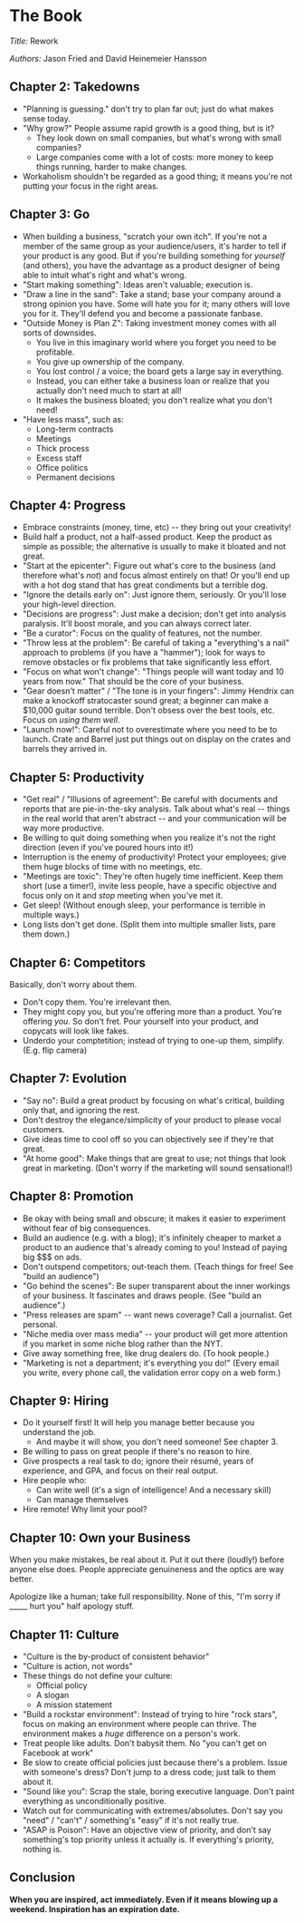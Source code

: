 # The Book

*Title:* Rework

*Authors:* Jason Fried and David Heinemeier Hansson

## Chapter 2: Takedowns

- "Planning is guessing." don't try to plan far out; just do what makes sense today.
- "Why grow?" People assume rapid growth is a good thing, but is it?
  - They look down on small companies, but what's wrong with small companies?
  - Large companies come with a lot of costs: more money to keep things running, harder to make changes.
- Workaholism shouldn't be regarded as a good thing; it means you're not putting your focus in the right areas.

## Chapter 3: Go

- When building a business, "scratch your own itch". If you're not a member of the same group as your audience/users, it's harder to tell if your product is any good. But if you're building something for _yourself_ (and others), you have the advantage as a product designer of being able to intuit what's right and what's wrong.
- "Start making something": Ideas aren't valuable; execution is.
- "Draw a line in the sand": Take a stand; base your company around a strong opinion you have. Some will hate you for it; many others will love you for it. They'll defend you and become a passionate fanbase.
- "Outside Money is Plan Z": Taking investment money comes with all sorts of downsides.
  - You live in this imaginary world where you forget you need to be profitable.
  - You give up ownership of the company.
  - You lost control / a voice; the board gets a large say in everything.
  - Instead, you can either take a business loan or realize that you actually don't need much to start at all!
  - It makes the business bloated; you don't realize what you don't need!
- "Have less mass", such as:
  - Long-term contracts
  - Meetings
  - Thick process
  - Excess staff
  - Office politics
  - Permanent decisions

## Chapter 4: Progress

- Embrace constraints (money, time, etc) -- they bring out your creativity!
- Build half a product, not a half-assed product. Keep the product as simple as possible; the alternative is usually to make it bloated and not great.
- "Start at the epicenter": Figure out what's core to the business (and therefore what's _not_) and focus almost entirely on that! Or you'll end up with a hot dog stand that has great condiments but a terrible dog.
- "Ignore the details early on": Just ignore them, seriously. Or you'll lose your high-level direction.
- "Decisions are progress": Just make a decision; don't get into analysis paralysis. It'll boost morale, and you can always correct later.
- "Be a curator": Focus on the quality of features, not the number.
- "Throw less at the problem": Be careful of taking a "everything's a nail" approach to problems (if you have a "hammer"); look for ways to remove obstacles or fix problems that take significantly less effort.
- "Focus on what won't change": "Things people will want today and 10 years from now." That should be the core of your business.
- "Gear doesn't matter" / "The tone is in your fingers": Jimmy Hendrix can make a knockoff stratocaster sound great; a beginner can make a $10,000 guitar sound terrible. Don't obsess over the best tools, etc. Focus on _using them well_.
- "Launch now!": Careful not to overestimate where you need to be to launch. Crate and Barrel just put things out on display on the crates and barrels they arrived in.

## Chapter 5: Productivity

- "Get real" / "Illusions of agreement": Be careful with documents and reports that are pie-in-the-sky analysis. Talk about what's real -- things in the real world that aren't abstract -- and your communication will be way more productive.
- Be willing to quit doing something when you realize it's not the right direction (even if you've poured hours into it!)
- Interruption is the enemy of productivity! Protect your employees; give them huge blocks of time with no meetings, etc.
- "Meetings are toxic": They're often hugely time inefficient. Keep them short (use a timer!), invite less people, have a specific objective and focus only on it and _stop_ meeting when you've met it.
- Get sleep! (Without enough sleep, your performance is terrible in multiple ways.)
- Long lists don't get done. (Split them into multiple smaller lists, pare them down.)

## Chapter 6: Competitors

Basically, don't worry about them.

- Don't copy them. You're irrelevant then.
- They might copy you, but you're offering more than a product. You're offering _you_. So don't fret. Pour yourself into your product, and copycats will look like fakes.
- Underdo your comptetition; instead of trying to one-up them, simplify. (E.g. flip camera)

## Chapter 7: Evolution

- "Say no": Build a great product by focusing on what's critical, building only that, and ignoring the rest.
- Don't destroy the elegance/simplicity of your product to please vocal customers.
- Give ideas time to cool off so you can objectively see if they're that great.
- "At home good": Make things that are great to use; not things that look great in marketing. (Don't worry if the marketing will sound sensational!)

## Chapter 8: Promotion

- Be okay with being small and obscure; it makes it easier to experiment without fear of big consequences.
- Build an audience (e.g. with a blog); it's infinitely cheaper to market a product to an audience that's already coming to you! Instead of paying big $$$ on ads.
- Don't outspend competitors; out-teach them. (Teach things for free! See "build an audience")
- "Go behind the scenes": Be super transparent about the inner workings of your business. It fascinates and draws people. (See "build an audience".)
- "Press releases are spam" -- want news coverage? Call a journalist. Get personal.
- "Niche media over mass media" -- your product will get more attention if you market in some niche blog rather than the NYT.
- Give away something free, like drug dealers do. (To hook people.)
- "Marketing is not a department; it's everything you do!" (Every email you write, every phone call, the validation error copy on a web form.)

## Chapter 9: Hiring

- Do it yourself first! It will help you manage better because you understand the job.
  - And maybe it will show, you don't need someone! See chapter 3.
- Be willing to pass on great people if there's no reason to hire.
- Give prospects a real task to do; ignore their résumé, years of experience, and GPA, and focus on their real output.
- Hire people who:
  - Can write well (it's a sign of intelligence! And a necessary skill)
  - Can manage themselves
- Hire remote! Why limit your pool?

## Chapter 10: Own your Business

When you make mistakes, be real about it. Put it out there (loudly!) before anyone else does. People appreciate genuineness and the optics are way better.

Apologize like a human; take full responsibility. None of this, "I'm sorry if _____ hurt you" half apology stuff.

## Chapter 11: Culture

- "Culture is the by-product of consistent behavior"
- "Culture is action, not words"
- These things do not define your culture:
  - Official policy
  - A slogan
  - A mission statement
- "Build a rockstar environment": Instead of trying to hire "rock stars", focus on making an environment where people can thrive. The environment makes a _huge_ difference on a person's work.
- Treat people like adults. Don't babysit them. No "you can't get on Facebook at work"
- Be slow to create official policies just because there's a problem. Issue with someone's dress? Don't jump to a dress code; just talk to them about it.
- "Sound like you": Scrap the stale, boring executive language. Don't paint everything as unconditionally positive.
- Watch out for communicating with extremes/absolutes. Don't say you "need" / "can't" / something's "easy" if it's not really true.
- "ASAP is Poison": Have an objective view of priority, and don't say something's top priority unless it actually is. If everything's priority, nothing is.

## Conclusion

**When you are inspired, act immediately. Even if it means blowing up a weekend. Inspiration has an expiration date.**
